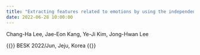 ```yaml
---
title: "Extracting features related to emotions by using the independent component from simultaneous EEG-fMRI data"
date: 2022-06-28 10:00:00
---
```


Chang-Ha Lee, Jae-Eon Kang, Ye-Ji Kim, Jong-Hwan Lee

{{<format bright-green>}}
BESK 2022/Jun, Jeju, Korea
{{</format>}}
